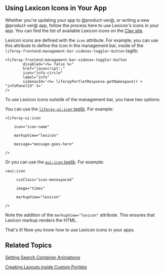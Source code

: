 ## Using Lexicon Icons in Your App [](id=using-lexicon-icons-in-your-app)

Whether you're updating your app to @product-ver@, or writing a new 
@product-ver@ app, follow the process here to use Lexicon's icons in your app. 
You can find the list of available Lexicon icons on the [Clay site](http://liferay.github.io/clay/content/icons-lexicon/).

Lexicon icons are defined with the `icon` attribute. For example, you can use 
this attribute to define the icon in the management bar, inside of the `liferay-frontend:management-bar-sidenav-toggler-button` taglib:

    <liferay-frontend:management-bar-sidenav-toggler-button
            disabled="<%= false %>"
            href="javascript:;"
            icon="info-circle"
            label="info"
            sidenavId='<%= liferayPortletResponse.getNamespace() + "infoPanelId" %>'
    />

To use Lexicon icons outside of the management bar, you have two options:

You can use the [`liferay-ui:icon` taglib](@platform-ref@/7.0-latest/taglibs/util-taglib/liferay-ui/icon.html). 
For example:

    <liferay-ui:icon

        icon="icon-name"

        markupView="lexicon"

        message="message-goes-here"

    />

Or you can use the [`aui:icon` taglib](@platform-ref@/7.0-latest/taglibs/util-taglib/aui/icon.html). 
For example:

    <aui:icon

         cssClass="icon-monospaced"

         image="times"

         markupView="lexicon"

    />

Note the addition of the `markupView="lexicon"` attribute. This ensures that 
Lexicon markup renders the HTML.

That's it! Now you know how to use Lexicon icons in your apps.

## Related Topics

[Setting Search Container Animations](/develop/tutorials/-/knowledge_base/7-0//develop/tutorials/-/knowledge_base/7-0/setting-search-container-animations)

[Creating Layouts inside Custom Portlets](/develop/tutorials/-/knowledge_base/7-0//develop/tutorials/-/knowledge_base/7-0//develop/tutorials/-/knowledge_base/7-0/creating-layouts-inside-custom-portlets)
